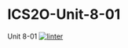 # ICS2O-Unit-8-01
Unit 8-01
[![linter](https://github.com/<OWNER>/<REPOSITORY>/workflows/linter/badge.svg)](https://github.com/marketplace/actions/super-linter)

